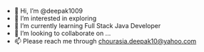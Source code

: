 - 👋 Hi, I’m @deepak1009
- 👀 I’m interested in exploring
- 🌱 I’m currently learning Full Stack Java Developer
- 💞️ I’m looking to collaborate on ...
- 📫 Please reach me through chourasia.deepak10@yahoo.com

<!---
deepak1009/deepak1009 is a ✨ special ✨ repository because its `README.md` (this file) appears on your GitHub profile.
You can click the Preview link to take a look at your changes.
--->
